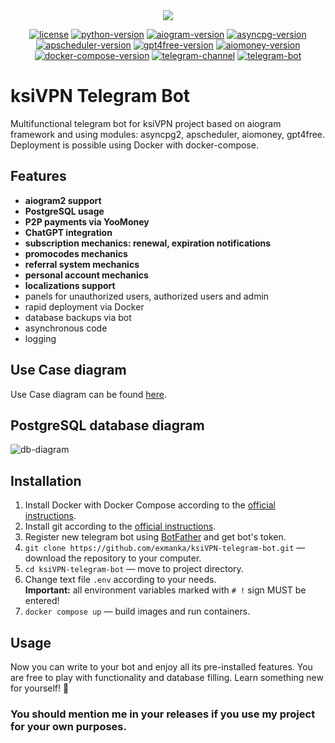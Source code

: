 <div align="center">
   <img src="https://github.com/exmanka/ksiVPN-telegram-bot/assets/74555362/38b4bf5b-bfa8-4904-b8e8-4c492c4eb872"/>
</div>

<div align="center">

[![license](https://img.shields.io/github/license/exmanka/ksiVPN-telegram-bot?style=flat-square&color=green)](https://github.com/exmanka/ksiVPN-telegram-bot/blob/main/LICENSE)
[![python-version](https://img.shields.io/badge/python-3.10-royalblue?style=flat-square)](https://github.com/exmanka/ksiVPN-telegram-bot/releases)
[![aiogram-version](https://img.shields.io/badge/aiogram-2.25.1-royalblue?style=flat-square)](https://github.com/exmanka/ksiVPN-telegram-bot/releases)
[![asyncpg-version](https://img.shields.io/badge/asyncpg-0.29.0-blue?style=flat-square)](https://github.com/MagicStack/asyncpg)
[![apscheduler-version](https://img.shields.io/badge/apscheduler-3.10.4-blue?style=flat-square)](https://github.com/agronholm/apscheduler)
[![gpt4free-version](https://img.shields.io/badge/gpt4free-0.1.9.3-blue?style=flat-square)](https://github.com/hiddify/hiddify-next/)
[![aiomoney-version](https://img.shields.io/badge/aiomoney-forked-blue?style=flat-square)](https://github.com/fofmow/aiomoney)
[![docker-compose-version](https://img.shields.io/badge/Docker_Compose-2.21.0-blue?style=flat-square)](https://docs.docker.com/compose/release-notes/)
[![telegram-channel](https://img.shields.io/endpoint?label=Channel&style=flat-square&url=https%3A%2F%2Ftg.sumanjay.workers.dev%2F%2Bxkh2-7JJQ183YzJi&color=%2326A5E4)](https://t.me/+VocvIz4dZaAyNjE6)
[![telegram-bot](https://img.shields.io/badge/Enjoy-ksiVPN_bot-limegreen?style=flat-square&logo=telegram)](https://t.me/ksiVPN_bot)

</div>

# ksiVPN Telegram Bot
Multifunctional telegram bot for ksiVPN project based on aiogram framework and using modules: asyncpg2, apscheduler, aiomoney, gpt4free. Deployment is possible using Docker with docker-compose.

## Features
- __aiogram2 support__
- __PostgreSQL usage__
- __P2P payments via YooMoney__
- __ChatGPT integration__
- __subscription mechanics: renewal, expiration notifications__
- __promocodes mechanics__
- __referral system mechanics__
- __personal account mechanics__
- __localizations support__
- panels for unauthorized users, authorized users and admin
- rapid deployment via Docker
- database backups via bot
- asynchronous code
- logging

## Use Case diagram
Use Case diagram can be found [here](https://github.com/exmanka/ksiVPN-telegram-bot/assets/74555362/36163ea2-810c-4a70-b97a-cb54df6b8a60).

## PostgreSQL database diagram
![db-diagram](https://github.com/exmanka/ksiVPN-telegram-bot/assets/74555362/3ac1e433-9b36-4d15-ab55-4c91d3d4d5d1)

## Installation
1. Install Docker with Docker Compose according to the [official instructions](https://docs.docker.com/engine/install/).
2. Install git according to the [official instructions](https://git-scm.com/book/en/v2/Getting-Started-Installing-Git).
3. Register new telegram bot using [BotFather](https://t.me/BotFather) and get bot's token.
4. `git clone https://github.com/exmanka/ksiVPN-telegram-bot.git` — download the repository to your computer.
5. `cd ksiVPN-telegram-bot` — move to project directory.
6. Change text file `.env` according to your needs.  
   __Important:__ all environment variables marked with `# !` sign MUST be entered!
7. `docker compose up` — build images and run containers.

## Usage
Now you can write to your bot and enjoy all its pre-installed features. You are free to play with functionality and database filling. Learn something new for yourself! 🎉  
### You should mention me in your releases if you use my project for your own purposes.
